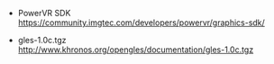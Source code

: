 * PowerVR SDK  
https://community.imgtec.com/developers/powervr/graphics-sdk/  

* gles-1.0c.tgz  
http://www.khronos.org/opengles/documentation/gles-1.0c.tgz  

